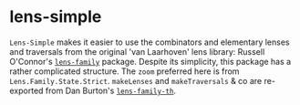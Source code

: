 lens-simple
==================

`Lens-Simple` makes it easier to use the combinators and elementary lenses and traversals from the original 'van Laarhoven' lens library: Russell O'Connor's [`lens-family`](http://hackage.haskell.org/package/lens-family-core) package. Despite its simplicity, this package has a rather complicated structure. The `zoom` preferred here is from `Lens.Family.State.Strict`. `makeLenses` and `makeTraversals` & co are re-exported from Dan Burton's  [`lens-family-th`](http://hackage.haskell.org/package/lens-family-th).

